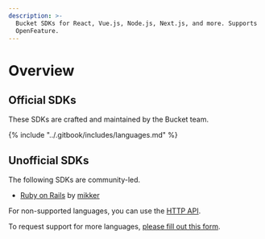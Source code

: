 ```yaml
---
description: >-
  Bucket SDKs for React, Vue.js, Node.js, Next.js, and more. Supports
  OpenFeature.
---
```


# Overview

## Official SDKs

These SDKs are crafted and maintained by the Bucket team.

{% include "../.gitbook/includes/languages.md" %}

## Unofficial SDKs

The following SDKs are community-led.

* [Ruby on Rails](community-support/ruby-rails-stimulus.md) by [mikker](https://gist.github.com/mikker)

For non-supported languages, you can use the [HTTP API](../api/http-api.md).

To request support for more languages, [please fill out this form](https://share-eu1.hsforms.com/14DktM5t6T229b5Bg8KPDBg2b6w1x).&#x20;

